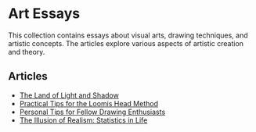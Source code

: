 # Art Essays

This collection contains essays about visual arts, drawing techniques, and artistic concepts. The articles explore various aspects of artistic creation and theory.

## Articles

- [The Land of Light and Shadow](001-light-and-shadow.md)
- [Practical Tips for the Loomis Head Method](002-loomis-head-method.md)
- [Personal Tips for Fellow Drawing Enthusiasts](003-drawing-tips.md)
- [The Illusion of Realism: Statistics in Life](004-illusion-of-realism.md)
